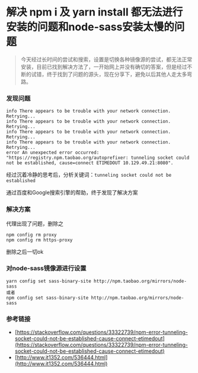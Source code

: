 解决 npm i 及 yarn install 都无法进行安装的问题和node-sass安装太慢的问题
===================================================

> 今天经过长时间的尝试和搜索，设置是切换各种镜像源的尝试，都无法正常安装，目前已找到解决方法了，一开始网上并没有确切的答案，但是经过不断的试错，终于找到了问题的源头，现在分享下，避免以后其他人走太多弯路。

### 发现问题

    info There appears to be trouble with your network connection. Retrying...
    info There appears to be trouble with your network connection. Retrying...
    info There appears to be trouble with your network connection. Retrying...
    info There appears to be trouble with your network connection. Retrying...
    error An unexpected error occurred: "https://registry.npm.taobao.org/autoprefixer: tunneling socket could not be established, cause=connect ETIMEDOUT 10.129.49.21:8080".

经过沉着冷静的思考后，分析关键词：`tunneling socket could not be established`

通过百度和Google搜索引擎的帮助，终于发现了解决方案

### 解决方案

代理出现了问题，删除之

    npm config rm proxy 
    npm config rm https-proxy

删除之后一切ok

### 对node-sass镜像源进行设置

    yarn config set sass-binary-site http://npm.taobao.org/mirrors/node-sass
    或者
    npm config set sass-binary-site http://npm.taobao.org/mirrors/node-sass

### 参考链接

*   [https://stackoverflow.com/questions/33322739/npm-error-tunneling-socket-could-not-be-established-cause-connect-etimedout](https://stackoverflow.com/questions/33322739/npm-error-tunneling-socket-could-not-be-established-cause-connect-etimedout)
*   [http://www.it1352.com/536444.html](http://www.it1352.com/536444.html)